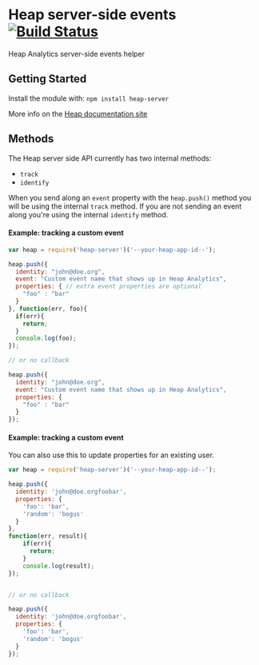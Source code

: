 # Heap server-side events [![Build Status](https://secure.travis-ci.org/anthonyringoet/heap-server.png?branch=master)](http://travis-ci.org/anthonyringoet/heap-server)

Heap Analytics server-side events helper

## Getting Started
Install the module with: `npm install heap-server`

More info on the [Heap documentation site](https://heapanalytics.com/docs/server-side)

## Methods
The Heap server side API currently has two internal methods:

- ```track```
- ```identify```

When you send along an ```event``` property with the ```heap.push()``` method you will be using the internal ```track``` method. If you are not sending an event along you're using the internal ```identify``` method.

#### Example: tracking a custom event

```javascript
var heap = require('heap-server')('--your-heap-app-id--');

heap.push({
  identity: "john@doe.org",
  event: "Custom event name that shows up in Heap Analytics",
  properties: { // extra event properties are optional
    "foo" : "bar"
  }
}, function(err, foo){
  if(err){
    return;
  }
  console.log(foo);
});

// or no callback

heap.push({
  identity: "john@doe.org",
  event: "Custom event name that shows up in Heap Analytics",
  properties: {
    "foo" : "bar"
  }
});
```

#### Example: tracking a custom event

You can also use this to update properties for an existing user.

```javascript
var heap = require('heap-server')('--your-heap-app-id--');

heap.push({
  identity: 'john@doe.orgfoobar',
  properties: {
    'foo': 'bar',
    'random': 'bogus'
  }
},
function(err, result){
    if(err){
      return;
    }
    console.log(result);
});


// or no callback

heap.push({
  identity: 'john@doe.orgfoobar',
  properties: {
    'foo': 'bar',
    'random': 'bogus'
  }
});

```